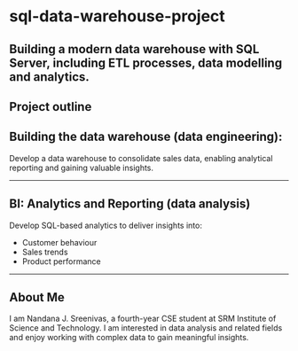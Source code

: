 # sql-data-warehouse-project
Building a modern data warehouse with SQL Server, including ETL processes, data modelling and analytics.
---

## Project outline
## Building the data warehouse (data engineering):
Develop a data warehouse to consolidate sales data, enabling analytical reporting and gaining valuable insights.

---
## BI: Analytics and Reporting (data analysis)
Develop SQL-based analytics to deliver insights into:
* Customer behaviour
* Sales trends
* Product performance
---

## About Me
I am Nandana J. Sreenivas, a fourth-year CSE student at SRM Institute of Science and Technology. I am interested in data analysis and related fields and enjoy working with complex data to gain meaningful insights.

